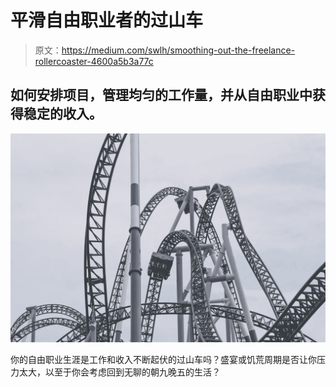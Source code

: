 # 平滑自由职业者的过山车

> 原文：<https://medium.com/swlh/smoothing-out-the-freelance-rollercoaster-4600a5b3a77c>

## 如何安排项目，管理均匀的工作量，并从自由职业中获得稳定的收入。

![](img/d3ce1a84a1f79dcfbf634a072cdb4e3f.png)

你的自由职业生涯是工作和收入不断起伏的过山车吗？盛宴或饥荒周期是否让你压力太大，以至于你会考虑回到无聊的朝九晚五的生活？